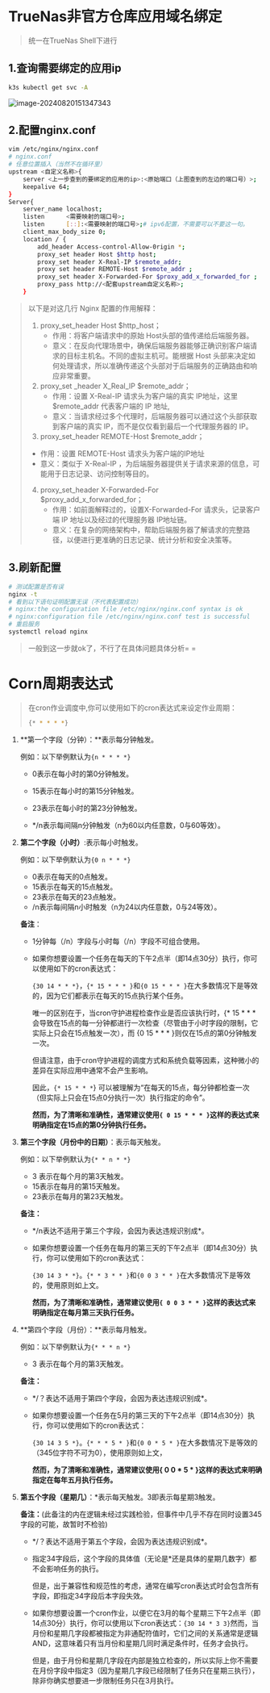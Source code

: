 # TrueNas非官方仓库应用域名绑定

> 统一在TrueNas Shell下进行

## 1.查询需要绑定的应用ip

```sh
k3s kubectl get svc -A
```

![image-20240820151347343](https://cdn.jsdelivr.net/gh/QiGoki/MADPic@Pic/Pic/C%3A/Users/65405/AppData/Roaming/Typora/typora-user-images/image-20240820151347343.png)

## 2.配置nginx.conf

```sh
vim /etc/nginx/nginx.conf
# nginx.conf
# 任意位置插入（当然不在循环里）
upstream <自定义名称>{
	server <上一步查到的要绑定的应用的ip>:<原始端口（上图查到的左边的端口号）>;
	keepalive 64;
}
Server{
	server_name localhost;
	listen		<需要映射的端口号>;
	listen		[::]:<需要映射的端口号>;# ipv6配置，不需要可以不要这一句。
	client_max_body_size 0;
	location / {
		add_header Access-control-Allow-0rigin *;
		proxy_set header Host $http host;
		proxy_set header X-Real-IP $remote_addr;
		proxy set header REMOTE-Host $remote_addr ;
		proxy_set header X-Forwarded-For $proxy_add_x_forwarded_for ;
		proxy_pass http://<配套upstream自定义名称>;
	}

```

> 以下是对这几行 Nginx 配置的作用解释：
> 1. proxy_set_header Host $http_host；
>    - 作用：将客户端请求中的原始 Host头部的值传递给后端服务器。
>    - 意义：在反向代理场景中，确保后端服务器能够正确识别客户端请求的目标主机名。不同的虚拟主机可。能根据 Host 头部来决定如何处理请求，所以准确传递这个头部对于后端服务的正确路由和响应非常重要。
> 2. proxy_set _header X_Real_IP $remote_addr；
>    - 作用：设置 X-Real-IP 请求头为客户端的真实 IP地址，这里 $remote_addr 代表客户端的 IP 地址,
>    - 意义：当请求经过多个代理时，后端服务器可以通过这个头部获取到客户端的真实 IP，而不是仅仅看到最后一个代理服务器的 IP。
> 3.  proxy_set_header REMOTE-Host $remote_addr；
>    - 作用：设置 REMOTE-Host 请求头为客户端的IP地址
>    - 意义：类似于 X-Real-IP ，为后端服务器提供关于请求来源的信息，可能用于日志记录、访问控制等目的。
> 4. proxy_set_header X-Forwarded-For $proxy_add_x_forwarded_for；
>    - 作用：如前面解释过的，设置X-Forwarded-For 请求头，记录客户端 IP 地址以及经过的代理服务器 IP地址链。
>    - 意义：在复杂的网络架构中，帮助后端服务器了解请求的完整路径，以便进行更准确的日志记录、统计分析和安全决策等。

## 3.刷新配置

``` sh
# 测试配置是否有误
nginx -t
# 看到以下语句证明配置无误（不代表配置成功）
# nginx:the configuration file /etc/nginx/nginx.conf syntax is ok
# nginx:configuration file /etc/nginx/nginx.conf test is successful
# 重启服务
systemctl reload nginx
```

> 一般到这一步就ok了，不行了在具体问题具体分析= =



# Corn周期表达式

> 在cron作业调度中,你可以使用如下的cron表达式来设定作业周期：
> ```sh
> {* * * * *}
> ```

1. **第一个字段（分钟）：**表示每分钟触发。

   例如：以下举例默认为`{n * * * *}`

   - 0表示在每小时的第0分钟触发。

   - 15表示在每小时的第15分钟触发。

   - 23表示在每小时的第23分钟触发。

   - */n表示每间隔n分钟触发（n为60以内任意数，0与60等效）。

     

2. **第二个字段（小时）**:表示每小时触发。

   例如：以下举例默认为`{0 n * * *}`

   - 0表示在每天的0点触发。
   - 15表示在每天的15点触发。
   - 23表示在每天的23点触发。
   - /n表示每间隔n小时触发（n为24以内任意数，0与24等效）。

   **备注**：

   - 1分钟每（/n）字段与小时每（/n）字段不可组合使用。

   - 如果你想要设置一个任务在每天的下午2点半（即14点30分）执行，你可以使用如下的cron表达式：

     `{30 14 * * *}`，`{* 15 * * * }`和`{0 15 * * * }`在大多数情况下是等效的，因为它们都表示在每天的15点执行某个任务。

     唯一的区别在于，当cron守护进程检查作业是否应该执行时，{* 15 * * * 会导致在15点的每一分钟都进行一次检查（尽管由于小时字段的限制，它实际上只会在15点触发一次），而 {0 15 * * * }则仅在15点的第0分钟触发一次。

     但请注意，由于cron守护进程的调度方式和系统负载等因素，这种微小的差异在实际应用中通常不会产生影响。

     因此，`{* 15 * * *`} 可以被理解为“在每天的15点，每分钟都检查一次（但实际上只会在15点0分执行一次）执行指定的命令”。

     **然而，为了清晰和准确性，通常建议使用`{ 0 15 * * * }`这样的表达式来明确指定在15点的第0分钟执行任务。**

     

3. **第三个字段（月份中的日期）**：表示每天触发。

   例如：以下举例默认为`{* * n * *}`

   - 3 表示在每个月的第3天触发。
   - 15表示在每月的第15天触发。
   - 23表示在每月的第23天触发。

   **备注：**

   - \*/n表达不适用于第三个字段，会因为表达违规识别成\*。

   - 如果你想要设置一个任务在每月的第三天的下午2点半（即14点30分）执行，你可以使用如下的cron表达式：

     `{30 14 3 * *}`。`{* * 3 * * }`和`{0 0 3 * * }`在大多数情况下是等效的，使用原则如上文。

     **然而，为了清晰和准确性，通常建议使用`{ 0 0 3 * * }`这样的表达式来明确指定在每月第三天执行任务。**

     

4. **第四个字段（月份）：**表示每月触发。

   例如：以下举例默认为`{* * * n *}`

   - 3 表示在每个月的第3天触发。

   **备注：**

   - \*/？表达不适用于第四个字段，会因为表达违规识别成*。

   - 如果你想要设置一个任务在5月的第三天的下午2点半（即14点30分）执行，你可以使用如下的cron表达式：

     `{30 14 3 5 *}`。`{* * * 5 * }`和`{0 0 * 5 * }`在大多数情况下是等效的（345位字符不可为0），使用原则如上文，

     **然而，为了清晰和准确性，通常建议使用{ 0 0 * 5 * }这样的表达式来明确指定在每年五月执行任务。**

     

5. **第五个字段（星期几）**：*表示每天触发。3即表示每星期3触发。

   **备注：**(此备注的内在逻辑未经过实践检验，但事件中几乎不存在同时设置345字段的可能，故暂时不检验)

   - \*/？表达不适用于第五个字段，会因为表达违规识别成\*。

   - 指定34字段后，这个字段的具体值（无论是*还是具体的星期几数字）都不会影响任务的执行。

     但是，出于兼容性和规范性的考虑，通常在编写cron表达式时会包含所有字段，即指定34字段后本字段失效。

   - 如果你想要设置一个cron作业，以便它在3月的每个星期三下午2点半（即14点30分）执行，你可以使用以下cron表达式：`{30 14 * 3 3}`然而，当月份和星期几字段都被指定为非通配符值时，它们之间的关系通常是逻辑AND，这意味着只有当月份和星期几同时满足条件时，任务才会执行。

     但是，由于月份和星期几字段在内部是独立检查的，所以实际上你不需要在月份字段中指定3（因为星期几字段已经限制了任务只在星期三执行），除非你确实想要进一步限制任务只在3月执行。
